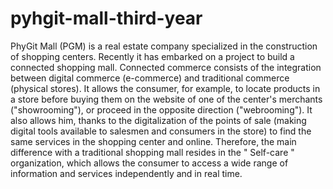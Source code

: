 # pyhgit-mall-third-year
PhyGit Mall (PGM) is a real estate company specialized in the construction of shopping centers. Recently it has embarked on a project to build a connected shopping mall. Connected commerce consists of the integration between digital commerce (e-commerce) and traditional commerce (physical stores). It allows the consumer, for example, to locate products in a store before buying them on the website of one of the center's merchants ("showrooming"), or proceed in the opposite direction ("webrooming"). It also allows him, thanks to the digitalization of the points of sale (making digital tools available to salesmen and consumers in the store) to find the same services in the shopping center and online. Therefore, the main difference with a traditional shopping mall resides in the " Self-care " organization, which allows the consumer to access a wide range of information and services independently and in real time.
